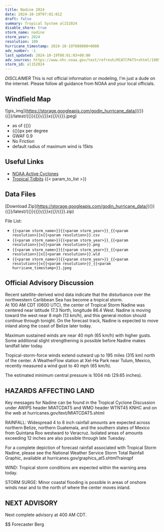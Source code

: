 ```yaml
---
title: Nadine 2024
date: 2024-10-19T07:01:01Z
draft: false
summary: Tropical System al152024
disable_share: true
storm_name: nadine
storm_year: 2024
resolution: 100
hurricane_timestamp: 2024-10-19T080000+0000
adv_number: -1
last_updated: 2024-10-19T08:01:03+00:00
adv_sources: https://www.nhc.noaa.gov/text/refresh/MIATCPAT5+shtml/190537.shtml;https://www.nhc.noaa.gov/refresh/graphics_at5+shtml/053714.shtml?cone
storm_id: al152024
---
```

*DISCLAIMER* This is not official information or modeling, I'm just a dude on the internet.  Please follow all guidance from NOAA and your local officials.

## Windfield Map
![gis_img](https://storage.googleapis.com/godin_hurricane_data/{{<param storm_name>}}{{<param storm_year>}}/latest/{{<param storm_name>}}{{<param storm_year>}}_{{<param resolution>}}x{{<param resolution>}}_{{<param hurricane_timestamp>}}.jpeg)

- as of {{<param last_updated>}}
- {{<param resolution>}}px per degree
- GWAF 0.9
- No Friction
- default radius of maximum wind is 15kts

## Useful Links
- [NOAA Active Cyclones](https://www.nhc.noaa.gov/)
- [Tropical Tidbits](https://www.tropicaltidbits.com/storminfo/)
{{< param_to_list >}}

## Data Files
[Download Zip](https://storage.googleapis.com/godin_hurricane_data/{{<param storm_name>}}{{<param storm_year>}}/latest/{{<param storm_name>}}{{<param storm_year>}}_{{<param resolution>}}x{{<param resolution>}}_{{<param hurricane_timestamp>}}.zip)

File List:
- `{{<param storm_name>}}{{<param storm_year>}}_{{<param resolution>}}x{{<param resolution>}}.csv`
- `{{<param storm_name>}}{{<param storm_year>}}_{{<param resolution>}}x{{<param resolution>}}.png`
- `{{<param storm_name>}}{{<param storm_year>}}_{{<param resolution>}}x{{<param resolution>}}.wld`
- `{{<param storm_name>}}{{<param storm_year>}}_{{<param resolution>}}x{{<param resolution>}}_{{<param hurricane_timestamp>}}.jpeg`


## Official Advisory Discussion
Recent satellite-derived wind data indicate that the disturbance 
over the northwestern Caribbean Sea has become a tropical storm.  
At 100 AM CDT (0600 UTC), the center of Tropical Storm Nadine was 
centered near latitude 17.3 North, longitude 86.4 West.  Nadine is 
moving toward the west near 8 mph (13 km/h), and this general motion 
should continue through tonight.  On the forecast track, Nadine is
expected to move inland along the coast of Belize later today.
 
Maximum sustained winds are near 40 mph (65 km/h) with higher gusts. 
Some additional slight strengthening is possible before Nadine makes 
landfall later today.

Tropical-storm-force winds extend outward up to 195 miles (315 km) 
north of the center.  A WeatherFlow station at Xel-Ha Park near 
Tulum, Mexico, recently measured a wind gust to 40 mph (65 km/h).

The estimated minimum central pressure is 1004 mb (29.65 inches).
 
 
HAZARDS AFFECTING LAND
----------------------
Key messages for Nadine can be found in the Tropical Cyclone 
Discussion under AWIPS header MIATCDAT5 and WMO header WTNT45 KNHC 
and on the web at hurricanes.gov/text/MIATCDAT5.shtml
 
RAINFALL: Widespread 4 to 8 inch rainfall amounts are expected 
across northern Belize, northern Guatemala, and the southern states 
of Mexico from Quintana Roo westward to Veracruz. Isolated areas of
amounts exceeding 12 inches are also possible through late Tuesday.
 
For a complete depiction of forecast rainfall associated with
Tropical Storm Nadine, please see the National Weather Service Storm 
Total Rainfall Graphic, available at 
hurricanes.gov/graphics_at5.shtml?rainqpf
 
WIND: Tropical storm conditions are expected within the warning area
today.
 
STORM SURGE: Minor coastal flooding is possible in areas of onshore
winds near and to the north of where the center moves inland.
 
 
NEXT ADVISORY
-------------
Next complete advisory at 400 AM CDT.
 
$$
Forecaster Berg